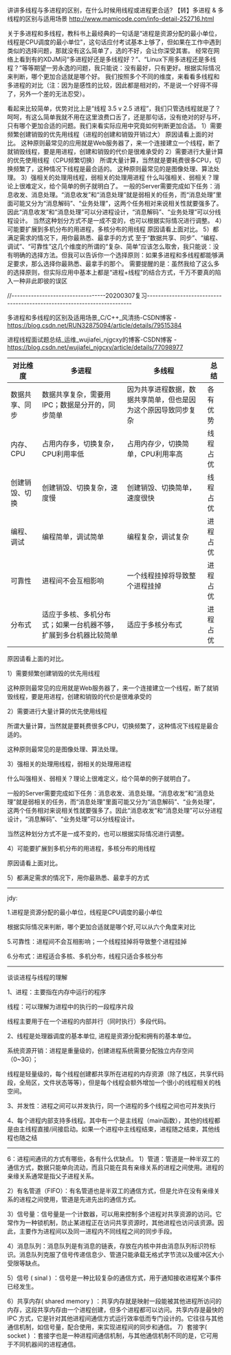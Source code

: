 讲讲多线程与多进程的区别，在什么时候用线程或进程更合适?
【转】多进程 & 多线程的区别与适用场景
http://www.mamicode.com/info-detail-252716.html

关于多进程和多线程，教科书上最经典的一句话是“进程是资源分配的最小单位，线程是CPU调度的最小单位”，这句话应付考试基本上够了，但如果在工作中遇到类似的选择问题，那就没有这么简单了，选的不好，会让你深受其害。
经常在网络上看到有的XDJM问“多进程好还是多线程好？”、“Linux下用多进程还是多线程？”等等期望一劳永逸的问题，我只能说：没有最好，只有更好。根据实际情况来判断，哪个更加合适就是哪个好。
我们按照多个不同的维度，来看看多线程和多进程的对比（注：因为是感性的比较，因此都是相对的，不是说一个好得不得了，另外一个差的无法忍受）。

看起来比较简单，优势对比上是“线程 3.5 v 2.5 进程”，我们只管选线程就是了？
呵呵，有这么简单我就不用在这里浪费口舌了，还是那句话，没有绝对的好与坏，只有哪个更加合适的问题。我们来看实际应用中究竟如何判断更加合适。
1）需要频繁创建销毁的优先用线程（进程的创建和销毁开销过大）
原因请看上面的对比。
这种原则最常见的应用就是Web服务器了，来一个连接建立一个线程，断了就销毁线程，要是用进程，创建和销毁的代价是很难承受的
2）需要进行大量计算的优先使用线程（CPU频繁切换）
所谓大量计算，当然就是要耗费很多CPU，切换频繁了，这种情况下线程是最合适的。
这种原则最常见的是图像处理、算法处理。
3）强相关的处理用线程，弱相关的处理用进程
什么叫强相关、弱相关？理论上很难定义，给个简单的例子就明白了。
一般的Server需要完成如下任务：消息收发、消息处理。“消息收发”和“消息处理”就是弱相关的任务，而“消息处理”里面可能又分为“消息解码”、“业务处理”，这两个任务相对来说相关性就要强多了。因此“消息收发”和“消息处理”可以分进程设计，“消息解码”、“业务处理”可以分线程设计。
当然这种划分方式不是一成不变的，也可以根据实际情况进行调整。
4）可能要扩展到多机分布的用进程，多核分布的用线程
原因请看上面对比。
5）都满足需求的情况下，用你最熟悉、最拿手的方式
至于“数据共享、同步”、“编程、调试”、“可靠性”这几个维度的所谓的“复杂、简单”应该怎么取舍，我只能说：没有明确的选择方法。但我可以告诉你一个选择原则：如果多进程和多线程都能够满足要求，那么选择你最熟悉、最拿手的那个。
需要提醒的是：虽然我给了这么多的选择原则，但实际应用中基本上都是“进程+线程”的结合方式，千万不要真的陷入一种非此即彼的误区

//----------------------------------20200307复习------------------------------------------------------------------------

多进程和多线程的区别及适用场景_C/C++_风清扬-CSDN博客 - https://blog.csdn.net/RUN32875094/article/details/79515384

进程线程面试题总结_运维_wujiafei_njgcxy的博客-CSDN博客 - https://blog.csdn.net/wujiafei_njgcxy/article/details/77098977

| **对比维度**   | **多进程**                                                   | **多线程**                                                   | **总结** |
| -------------- | ------------------------------------------------------------ | ------------------------------------------------------------ | -------- |
| 数据共享、同步 | 数据共享复杂，需要用IPC；数据是分开的，同步简单              | 因为共享进程数据，数据共享简单，但也是因为这个原因导致同步复杂 | 各有优势 |
| 内存、CPU      | 占用内存多，切换复杂，CPU利用率低                            | 占用内存少，切换简单，CPU利用率高                            | 线程占优 |
| 创建销毁、切换 | 创建销毁、切换复杂，速度慢                                   | 创建销毁、切换简单，速度很快                                 | 线程占优 |
| 编程、调试     | 编程简单，调试简单                                           | 编程复杂，调试复杂                                           | 进程占优 |
| 可靠性         | 进程间不会互相影响                                           | 一个线程挂掉将导致整个进程挂掉                               | 进程占优 |
| 分布式         | 适应于多核、多机分布式；如果一台机器不够，扩展到多台机器比较简单 | 适应于多核分布式                                             | 进程占优 |

原因请看上面的对比。

1）需要频繁创建销毁的优先用线程

这种原则最常见的应用就是Web服务器了，来一个连接建立一个线程，断了就销毁线程，要是用进程，创建和销毁的代价是很难承受的

2）需要进行大量计算的优先使用线程

所谓大量计算，当然就是要耗费很多CPU，切换频繁了，这种情况下线程是最合适的。

这种原则最常见的是图像处理、算法处理。

3）强相关的处理用线程，弱相关的处理用进程

什么叫强相关、弱相关？理论上很难定义，给个简单的例子就明白了。

一般的Server需要完成如下任务：消息收发、消息处理。“消息收发”和“消息处理”就是弱相关的任务，而“消息处理”里面可能又分为“消息解码”、“业务处理”，这两个任务相对来说相关性就要强多了。因此“消息收发”和“消息处理”可以分进程设计，“消息解码”、“业务处理”可以分线程设计。

当然这种划分方式不是一成不变的，也可以根据实际情况进行调整。

4）可能要扩展到多机分布的用进程，多核分布的用线程

原因请看上面对比。

5）都满足需求的情况下，用你最熟悉、最拿手的方式

---

jdy:

1.进程是资源分配的最小单位，线程是CPU调度的最小单位

根据实际情况来判断，哪个更加合适就是哪个好,可以从六个角度来对比

5.可靠性：进程间不会互相影响；一个线程挂掉将导致整个进程挂掉

6.分布式：进程适合多核、多机分布，线程只适合多核分布

---

谈谈进程与线程的理解

1、进程：主要指在内存中运行的程序

线程：可以理解为进程中的执行的一段程序片段

线程主要用于在一个进程的内部并行（同时执行）多段代码。

2、线程是处理器调度的基本单位, 进程是资源分配和拥有的基本单位。

系统资源开销：进程是重量级的，创建进程系统需要分配独立内存空间（0~3G）；

​       线程是轻量级的，每个线程创建都共享所在进程的内存资源（除了栈区，共享代码段，全局区，文件状态等等），但是每个线程会额外增加一个很小的线程相关的栈空间。

3、并发性：进程之间可以并发执行，同一个进程的多个线程之间也可并发执行

4、每个进程内部支持多线程。其中有一个是主线程（main函数），其他的线程都是由主线程直接/间接启动。如果一个进程中主线程结束，进程随之结束，其他线程也随之结



---

6：进程间通讯的方式有哪些，各有什么优缺点。
1）管道：管道是一种半双工的通信方式，数据只能单向流动，而且只能在具有亲缘关系的进程之间使用。进程的亲缘关系通常是指父子进程关系。

2）有名管道（FIFO）：有名管道也是半双工的通信方式，但是允许在没有亲缘关系的进程之间使用，管道是先进先出的通信方式。

3）信号量：信号量是一个计数器，可以用来控制多个进程对共享资源的访问。它常作为一种锁机制，防止某进程正在访问共享资源时，其他进程也访问该资源。因此，主要作为进程间以及同一进程内不同线程之间的同步手段。

4）消息队列：消息队列是有消息的链表，存放在内核中并由消息队列标识符标识。消息队列克服了信号传递信息少、管道只能承载无格式字节流以及缓冲区大小受限等缺点。

5）信号 ( sinal ) ：信号是一种比较复杂的通信方式，用于通知接收进程某个事件已经发生。

6）共享内存( shared memory ) ：共享内存就是映射一段能被其他进程所访问的内存，这段共享内存由一个进程创建，但多个进程都可以访问。共享内存是最快的 IPC 方式，它是针对其他进程间通信方式运行效率低而专门设计的。它往往与其他通信机制，如信号量，配合使用，来实现进程间的同步和通信。
7）套接字( socket ) ：套接字也是一种进程间通信机制，与其他通信机制不同的是，它可用于不同机器间的进程通信。